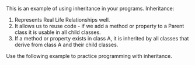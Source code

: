 This is an example of using inheritance in your programs. Inheritance:

1. Represents Real Life Relationships well.
2. It allows us to reuse code - if we add a method or property to a Parent class it is usable in all child classes.
3. If a method or property exists in class A, it is inherited by all classes that derive from class A and their child classes.

Use the following example to practice programming with inheritance.